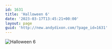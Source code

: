 ```yaml
---
id: 1631
title: 'Halloween 6'
date: '2023-03-17T13:45:21+00:00'
layout: page
guid: 'http://new.andydixon.com/?page_id=1631'
---
```


![Halloween 6](https://i0.wp.com/assets.g8x2.ldn.idrivee2-23.com/posters/Halloween%206%2001.jpg?w=1200&ssl=1 "Halloween 6")